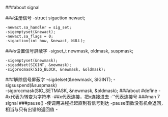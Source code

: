 ###about signal

###注册信号
	-struct sigaction newact;

	-newact.sa_handler = sig_set;
	-sigemptyset(&newact);
	-newact.sa_flags = 0;
	-sigaction(int how, &newact, NULL);
###s设置信号屏蔽字
	-sigset_t newmask, oldmask, suspmask;
	
	-sigemptyset(&newmask);
	-sigaddset(SIGINT, &newmask);	
	-sigprocmask(SIG_BLOCK, &newmask, &oldmask);

###解除信号屏蔽字
	-sigdelset(&newmask, SIGINT);
	-sigsuspend(&suspmask)	
	-sigprocmask(SIG_SETMASK, &newmask, &oldmask);
###about #define
	-#x代表为转变为字符串
	-##x代表连接，把x连接进去
	-'\'代表连接号
###man 7 signal
###pause()
	-使调用进程挂起直到有信号到达
	-pause函数没有机会返回，相当与只有出错的返回值
		-
